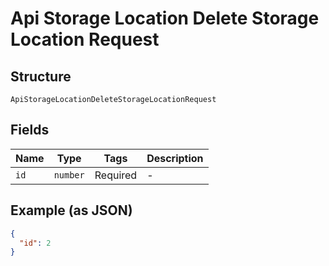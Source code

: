 
# Api Storage Location Delete Storage Location Request

## Structure

`ApiStorageLocationDeleteStorageLocationRequest`

## Fields

| Name | Type | Tags | Description |
|  --- | --- | --- | --- |
| `id` | `number` | Required | - |

## Example (as JSON)

```json
{
  "id": 2
}
```


